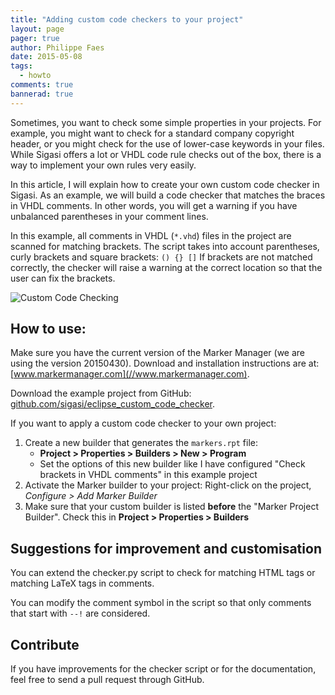 ```yaml
---
title: "Adding custom code checkers to your project"
layout: page 
pager: true
author: Philippe Faes
date: 2015-05-08
tags: 
  - howto
comments: true
bannerad: true
---
```



Sometimes, you want to check some simple properties in your projects. For example, you might want to check for a standard company copyright header, or you might check for the use of lower-case keywords in your files. While Sigasi offers a lot or VHDL code rule checks out of the box, there is a way to implement your own rules very easily.

In this article, I will explain how to create your own custom code checker in Sigasi. As an example, we will build a code checker that matches the braces in VHDL comments. In other words, you will get a warning if you have unbalanced parentheses in your comment lines.


In this example, all comments in VHDL (`*.vhd`) files in the project are scanned for matching brackets. 
The script takes into account parentheses, curly brackets and square brackets: `() {} []`
If brackets are not matched correctly, the checker will raise a warning at the correct location so 
that the user can fix the brackets.

![Custom Code Checking](images/custom_code_checking.png)

## How to use:

Make sure you have the current version of the Marker Manager (we are using the version 20150430). 
Download and installation instructions are at: [www.markermanager.com](//www.markermanager.com).

Download the example project from GitHub: [github.com/sigasi/eclipse_custom_code_checker](//github.com/sigasi/eclipse_custom_code_checker).

If you want to apply a custom code checker to your own project:

1. Create a new builder that generates the `markers.rpt` file:
	* **Project > Properties > Builders > New > Program**
	* Set the options of this new builder like I have configured "Check brackets in VHDL comments" in this example project
2. Activate the Marker builder to your project: Right-click on the project, *Configure > Add Marker Builder*
3. Make sure that your custom builder is listed **before** the "Marker Project Builder". Check this in **Project > Properties > Builders**

## Suggestions for improvement and customisation

You can extend the checker.py script to check for matching HTML tags or matching LaTeX tags in comments.

You can modify the comment symbol in the script so that only comments that start with `--!` are considered.


## Contribute

If you have improvements for the checker script or for the documentation, feel free to send a pull request through GitHub.
